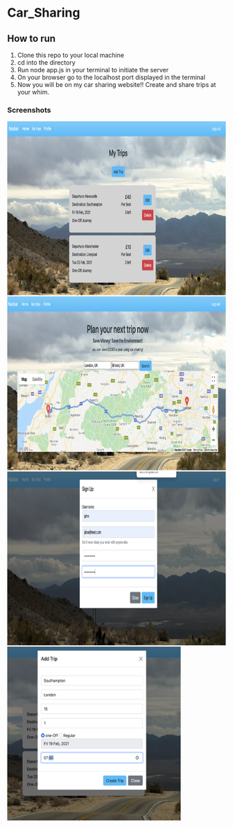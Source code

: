 # Car_Sharing

How to run
-------

1. Clone this repo to your local machine
2. cd into the directory
3. Run node app.js in your terminal to initiate the server
4. On your browser go to the localhost port displayed in the terminal
5. Now you will be on my car sharing website!! Create and share trips at your whim.


### Screenshots ### 

<img src="https://github.com/Josh-Steadman/Car_Sharing/blob/main/public/images/MyTrips.png" width="600" height="400"><img src="https://github.com/Josh-Steadman/Car_Sharing/blob/main/public/images/Search.png" width="600" height="400">
<img src="https://github.com/Josh-Steadman/Car_Sharing/blob/main/public/images/SignUp.png" width="600" height="400"><img src="https://github.com/Josh-Steadman/Car_Sharing/blob/main/public/images/addTrip.png" width="400" height="400">

